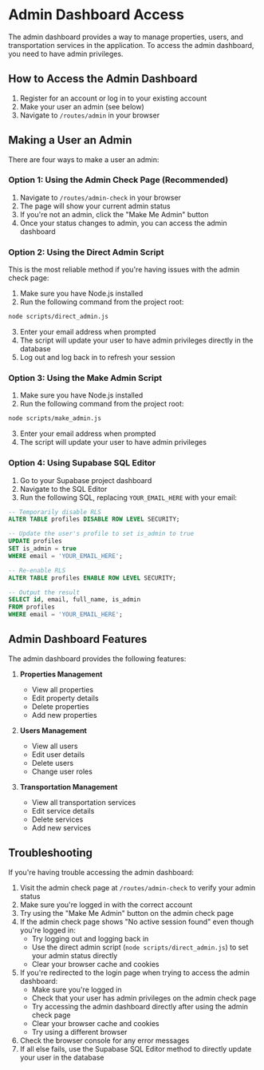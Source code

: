 # Admin Dashboard Access

The admin dashboard provides a way to manage properties, users, and transportation services in the application. To access the admin dashboard, you need to have admin privileges.

## How to Access the Admin Dashboard

1. Register for an account or log in to your existing account
2. Make your user an admin (see below)
3. Navigate to `/routes/admin` in your browser

## Making a User an Admin

There are four ways to make a user an admin:

### Option 1: Using the Admin Check Page (Recommended)

1. Navigate to `/routes/admin-check` in your browser
2. The page will show your current admin status
3. If you're not an admin, click the "Make Me Admin" button
4. Once your status changes to admin, you can access the admin dashboard

### Option 2: Using the Direct Admin Script

This is the most reliable method if you're having issues with the admin check page:

1. Make sure you have Node.js installed
2. Run the following command from the project root:

```bash
node scripts/direct_admin.js
```

3. Enter your email address when prompted
4. The script will update your user to have admin privileges directly in the database
5. Log out and log back in to refresh your session

### Option 3: Using the Make Admin Script

1. Make sure you have Node.js installed
2. Run the following command from the project root:

```bash
node scripts/make_admin.js
```

3. Enter your email address when prompted
4. The script will update your user to have admin privileges

### Option 4: Using Supabase SQL Editor

1. Go to your Supabase project dashboard
2. Navigate to the SQL Editor
3. Run the following SQL, replacing `YOUR_EMAIL_HERE` with your email:

```sql
-- Temporarily disable RLS
ALTER TABLE profiles DISABLE ROW LEVEL SECURITY;

-- Update the user's profile to set is_admin to true
UPDATE profiles
SET is_admin = true
WHERE email = 'YOUR_EMAIL_HERE';

-- Re-enable RLS
ALTER TABLE profiles ENABLE ROW LEVEL SECURITY;

-- Output the result
SELECT id, email, full_name, is_admin 
FROM profiles 
WHERE email = 'YOUR_EMAIL_HERE';
```

## Admin Dashboard Features

The admin dashboard provides the following features:

1. **Properties Management**
   - View all properties
   - Edit property details
   - Delete properties
   - Add new properties

2. **Users Management**
   - View all users
   - Edit user details
   - Delete users
   - Change user roles

3. **Transportation Management**
   - View all transportation services
   - Edit service details
   - Delete services
   - Add new services

## Troubleshooting

If you're having trouble accessing the admin dashboard:

1. Visit the admin check page at `/routes/admin-check` to verify your admin status
2. Make sure you're logged in with the correct account
3. Try using the "Make Me Admin" button on the admin check page
4. If the admin check page shows "No active session found" even though you're logged in:
   - Try logging out and logging back in
   - Use the direct admin script (`node scripts/direct_admin.js`) to set your admin status directly
   - Clear your browser cache and cookies
5. If you're redirected to the login page when trying to access the admin dashboard:
   - Make sure you're logged in
   - Check that your user has admin privileges on the admin check page
   - Try accessing the admin dashboard directly after using the admin check page
   - Clear your browser cache and cookies
   - Try using a different browser
6. Check the browser console for any error messages
7. If all else fails, use the Supabase SQL Editor method to directly update your user in the database 